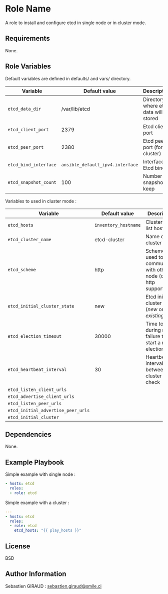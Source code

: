 Role Name
=========

A role to install and configure etcd in single node or in cluster mode.

Requirements
------------

None.

Role Variables
--------------

Default variables are defined in defaults/ and vars/ directory.

| Variable | Default value | Description |
| -------- | ------------- | ----------- |
| `etcd_data_dir` | /var/lib/etcd | Directory where etcd data will be stored |
| `etcd_client_port` | 2379 | Etcd client port |
| `etcd_peer_port` | 2380 | Etcd peer port (for cluster) |
| `etcd_bind_interface` | `ansible_default_ipv4.interface` | Interface Etcd bind |
| `etcd_snapshot_count` | 100 | Number of snapshot to keep |


Variables to used in cluster mode :

| Variable | Default value | Description |
| -------- | ------------- | ----------- |
| `etcd_hosts` | `inventory_hostname` | Cluster node list hostname |
| `etcd_cluster_name` | etcd-cluster | Name of cluster |
| `etcd_scheme` | http | Scheme to used to communicate with other node (only http supported) |
| `etcd_initial_cluster_state` | new | Etcd initial cluster state (*new* or *existing* ) |
| `etcd_election_timeout` | 30000 | Time to wait during node failure to start a new election |
| `etcd_heartbeat_interval` | 30 | Heartbeat interval between cluster node check |
| `etcd_listen_client_urls` |  |  |
| `etcd_advertise_client_urls` |  |  |
| `etcd_listen_peer_urls` |  |  |
| `etcd_initial_advertise_peer_urls` |  |  |
| `etcd_initial_cluster` |  |  |


Dependencies
------------

None.

Example Playbook
----------------

Simple example with single node :

```yaml
- hosts: etcd
  roles:
  - role: etcd
```

Simple example with a cluster :

```yaml
---
- hosts: etcd
  roles:
  - role: etcd
    etcd_hosts: "{{ play_hosts }}"
```

License
-------

BSD

Author Information
------------------

Sebastien GIRAUD : sebastien.giraud@smile.ci
